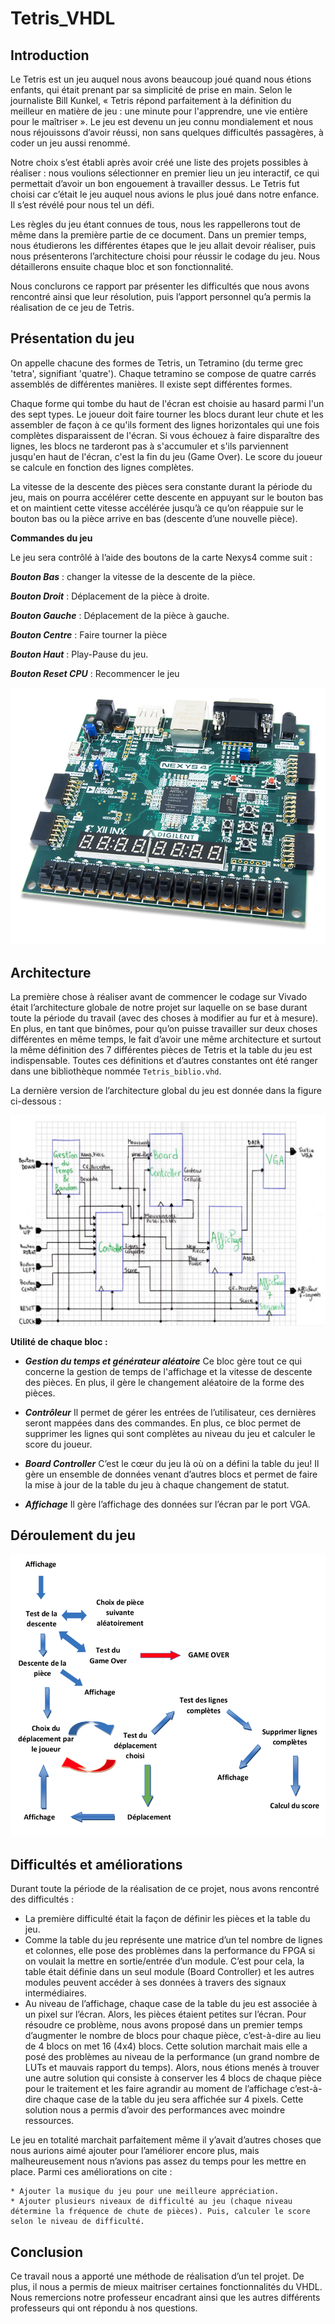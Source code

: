 # Tetris_VHDL
##	Introduction
Le Tetris est un jeu auquel nous avons beaucoup joué quand nous étions enfants, qui était prenant par sa simplicité de prise en main. Selon le journaliste Bill Kunkel, « Tetris répond parfaitement à la définition du meilleur en matière de jeu : une minute pour l'apprendre, une vie entière pour le maîtriser ». 
Le jeu est devenu un jeu connu mondialement et nous nous réjouissons
d’avoir réussi, non sans quelques difficultés passagères, à coder un jeu
aussi renommé.

Notre choix s’est établi après avoir créé une liste des projets possibles à réaliser : nous voulions sélectionner en premier lieu un jeu interactif, ce qui permettait d’avoir un bon engouement à travailler dessus. Le Tetris fut choisi car c’était le jeu auquel nous avions le plus joué dans notre enfance. Il s’est révélé pour nous tel un défi.

Les règles du jeu étant connues de tous, nous les rappellerons tout de même dans la première partie de ce document.
Dans un premier temps, nous étudierons les différentes étapes que le jeu allait devoir réaliser, puis nous présenterons l’architecture choisi pour réussir le codage du jeu. Nous détaillerons ensuite chaque bloc et son fonctionnalité.

Nous conclurons ce rapport par présenter les difficultés que nous avons rencontré ainsi que leur résolution, puis l’apport personnel qu’a permis la réalisation de ce jeu de Tetris.

## Présentation du jeu

On appelle chacune des formes de Tetris, un Tetramino (du terme grec 'tetra', signifiant 'quatre'). Chaque tetramino se compose de quatre carrés assemblés de différentes manières. Il existe sept différentes formes.

Chaque forme qui tombe du haut de l'écran est choisie au hasard parmi l'un des sept types. Le joueur doit faire tourner les blocs durant leur chute et les assembler de façon à ce qu'ils forment des lignes horizontales qui une fois complètes disparaissent de l'écran. Si vous échouez à faire disparaître des lignes, les blocs ne tarderont pas à s'accumuler et s'ils parviennent jusqu'en haut de l'écran, c'est la fin du jeu (Game Over). Le score du joueur se calcule en fonction des lignes complètes.

La vitesse de la descente des pièces sera constante durant la période du jeu, mais on pourra accélérer cette descente en appuyant sur le bouton bas et on maintient cette vitesse accélérée jusqu’à ce qu’on réappuie sur le bouton bas ou la pièce arrive en bas (descente d’une nouvelle pièce).

**Commandes du jeu**

Le jeu sera contrôlé à l’aide des boutons de la carte Nexys4 comme suit :

***Bouton Bas*** : changer la vitesse de la descente de la pièce.

***Bouton Droit*** : Déplacement de la pièce à droite.

***Bouton Gauche*** : Déplacement de la pièce à gauche.

***Bouton Centre*** : Faire tourner la pièce

***Bouton Haut*** : Play-Pause du jeu.

***Bouton Reset CPU*** : Recommencer le jeu

<p align="center">
  <img src="Doc/nexys4.png"
       title="FPGA Artix 7 embarqué sur la NEXYS4">
</p>

## Architecture
La première chose à réaliser avant de commencer le codage sur Vivado était l’architecture globale de notre projet sur laquelle on se base durant toute la période du travail (avec des choses à modifier au fur et à mesure). En plus, en tant que binômes, pour qu’on puisse travailler sur deux choses différentes en même temps, le fait d’avoir une même architecture et surtout la même définition des 7 différentes pièces de Tetris et la table du jeu est indispensable. Toutes ces définitions et d’autres constantes ont été ranger dans une bibliothèque nommée `Tetris_biblio.vhd`.

La dernière version de l’architecture global du jeu est donnée dans la figure ci-dessous :
<p align="center">
  <img src="Doc/archi.png">
</p>

**Utilité de chaque bloc :**

* ***Gestion du temps et générateur aléatoire***
Ce bloc gère tout ce qui concerne la gestion de temps de l'affichage et la vitesse de descente des pièces. En plus, il gère le changement aléatoire de la forme des pièces.
* ***Contrôleur***
Il permet de gérer les entrées de l’utilisateur, ces dernières seront mappées dans des commandes. En plus, ce bloc permet de supprimer les lignes qui sont complètes au niveau du jeu et calculer le score du joueur.

* ***Board Controller***
C’est le cœur du jeu là où on a défini la table du jeu!
Il gère un ensemble de données venant d’autres blocs et permet de faire la
mise à jour de la table du jeu à chaque changement de statut.

* ***Affichage***
Il gère l’affichage des données sur l’écran par le port VGA.

## Déroulement du jeu
<p align="center">
  <img src="Doc/jeu.png">
</p>

## Difficultés et améliorations

Durant toute la période de la réalisation de ce projet, nous avons rencontré des difficultés :
  * La première difficulté était la façon de définir les pièces et la table du jeu.
  * Comme la table du jeu représente une matrice d’un tel nombre de lignes et colonnes, elle pose des problèmes dans la           performance du FPGA si on voulait la mettre en sortie/entrée d’un module. C’est pour cela, la table était définie dans un seul    module (Board Controller) et les autres modules peuvent accéder à ses données à travers des signaux intermédiaires.
  * Au niveau de l’affichage, chaque case de la table du jeu est associée à un pixel sur l’écran. Alors, les pièces étaient petites sur l’écran. 
        Pour résoudre ce problème, nous avons proposé dans un premier temps d’augmenter le nombre de blocs pour chaque pièce, c’est-à-dire au lieu de 4 blocs on met 16 (4x4) blocs. Cette solution marchait mais elle a posé des problèmes au niveau de la performance (un grand nombre de LUTs et mauvais rapport du temps). 
        Alors, nous étions menés à trouver une autre solution qui consiste à conserver les 4 blocs de chaque pièce pour le traitement et les faire agrandir au moment de l’affichage c’est-à-dire chaque case de la table du jeu sera affichée sur 4 pixels. Cette solution nous a permis d’avoir des performances avec moindre ressources.

Le jeu en totalité marchait parfaitement même il y’avait d’autres choses que nous aurions aimé ajouter pour l’améliorer encore plus, mais malheureusement nous n’avions pas assez du temps pour les mettre en place. Parmi ces améliorations on cite :

    * Ajouter la musique du jeu pour une meilleure appréciation.
    * Ajouter plusieurs niveaux de difficulté au jeu (chaque niveau détermine la fréquence de chute de pièces). Puis, calculer le score selon le niveau de difficulté.


## Conclusion
Ce travail nous a apporté une méthode de réalisation d’un tel projet. De plus, il nous a permis de mieux maitriser certaines fonctionnalités du VHDL. Nous remercions notre professeur encadrant ainsi que les autres différents professeurs qui ont répondu à nos questions.
